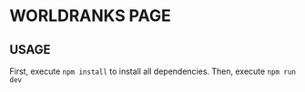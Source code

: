 # WORLDRANKS PAGE

## USAGE

First, execute `npm install` to install all dependencies. Then, execute `npm run dev`
